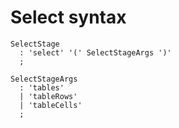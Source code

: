# Select syntax

```antlr
SelectStage
  : 'select' '(' SelectStageArgs ')'  
  ;
  
SelectStageArgs
  : 'tables'
  | 'tableRows'
  | 'tableCells'
  ;
```
